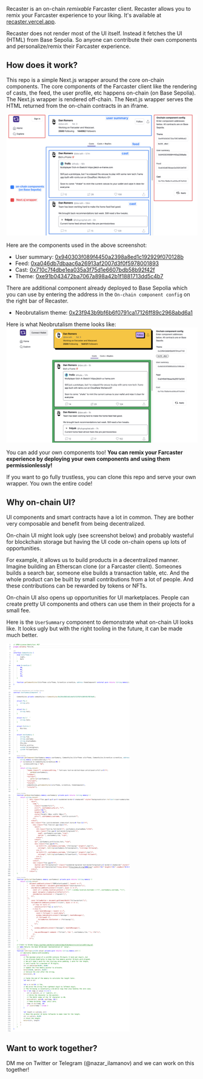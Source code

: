 Recaster is an on-chain <i>remixable</i> Farcaster client. Recaster allows you to remix your Farcaster experience to your liking. It's available at [recaster.vercel.app](https://recaster.vercel.app/).

Recaster does not render most of the UI itself. Instead it fetches the UI (HTML) from Base Sepolia. So anyone can contribute their own components and personalize/remix their Farcaster experience.

## How does it work?

This repo is a simple Next.js wrapper around the core on-chain components. The core components of the Farcaster client like the rendering of casts, the feed, the user profile, etc happens on-chain (on Base Sepolia). The Next.js wrapper is rendered off-chain. The Next.js wrapper serves the HTML returned from the on-chain contracts in an iframe.

![Components](assets/components.png)

Here are the components used in the above screenshot:

- User summary: [0x940303f089f4450a2398a8ed1c192929f070128b](https://sepolia.basescan.org/address/0x940303f089f4450a2398a8ed1c192929f070128b#code)
- Feed: [0xa046db7dbaac6a26913af2007d3f0f5978001893](https://sepolia.basescan.org/address/0xa046db7dbaac6a26913af2007d3f0f5978001893#code)
- Cast: [0x710c7f4dbe1ea035a3f75d1e6607bdb58b92f42f](https://sepolia.basescan.org/address/0x710c7f4dbe1ea035a3f75d1e6607bdb58b92f42f#code)
- Theme: [0xe91b043472ba7067a898a42b1f1881713dd5c4b7](https://sepolia.basescan.org/address/0xe91b043472ba7067a898a42b1f1881713dd5c4b7#code)

There are additional component already deployed to Base Sepolia which you can use by entering the address in the `On-chain component config` on the right bar of Recaster.

- Neobrutalism theme: [0x23f943b9bf6b6f0791ca17126ff89c2968abd6a1](https://sepolia.basescan.org/address/0x23f943b9bf6b6f0791ca17126ff89c2968abd6a1#code)

Here is what Neobrutalism theme looks like:
![neobrutalism](assets/neobrutalism.png)

You can add your own components too! **You can remix your Farcaster experience by deploying your own components and using them permissionlessly!**

If you want to go fully trustless, you can clone this repo and serve your own wrapper. You own the entire code!

## Why on-chain UI?

UI components and smart contracts have a lot in common. They are bother very composable and benefit from being decentralized.

On-chain UI might look ugly (see screenshot below) and probably wasteful for blockchain storage but having the UI code on-chain opens up lots of opportunities.

For example, it allows us to build products in a decentralized manner. Imagine building an Etherscan clone (or a Farcaster client). Someones builds a search bar, someone else builds a transaction table, etc. And the whole product can be built by small contributions from a lot of people. And these contributions can be rewarded by tokens or NFTs.

On-chain UI also opens up opportunities for UI marketplaces. People can create pretty UI components and others can use them in their projects for a small fee.

Here is the `UserSummary` component to demonstrate what on-chain UI looks like. It looks ugly but with the right tooling in the future, it can be made much better.

![user summary component](assets/on-chain-contract.png)

## Want to work together?

DM me on Twitter or Telegram (@nazar_ilamanov) and we can work on this together!
